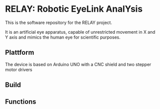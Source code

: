 # RELAY: Robotic EyeLink AnalYsis

This is the software repository for the RELAY project. 

It is an artificial eye apparatus, capable of unrestricted movement in X and Y axis and mimics the human eye for scientific purposes.

## Plattform

The device is based on Arduino UNO with a CNC shield and two stepper motor drivers

## Build

## Functions
